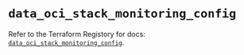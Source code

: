 # `data_oci_stack_monitoring_config`

Refer to the Terraform Registory for docs: [`data_oci_stack_monitoring_config`](https://registry.terraform.io/providers/oracle/oci/6.18.0/docs/data-sources/stack_monitoring_config).

